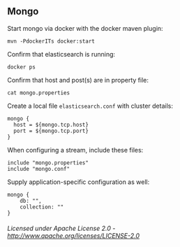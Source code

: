 ## Mongo

Start mongo via docker with the docker maven plugin:

    mvn -PdockerITs docker:start

Confirm that elasticsearch is running:

    docker ps

Confirm that host and post(s) are in property file:

    cat mongo.properties

Create a local file `elasticsearch.conf` with cluster details:

    mongo {
      host = ${mongo.tcp.host}
      port = ${mongo.tcp.port}
    }

When configuring a stream, include these files:

    include "mongo.properties"
    include "mongo.conf"

Supply application-specific configuration as well:

    mongo {
        db: "",
        collection: ""
    }

###### Licensed under Apache License 2.0 - http://www.apache.org/licenses/LICENSE-2.0
